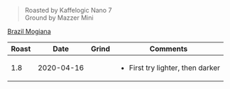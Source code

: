 > Roasted by Kaffelogic Nano 7<br>
> Ground by Mazzer Mini

[Brazil Mogiana](https://www.greenbeanhouse.co.nz/product/2043866)

| Roast | Date       | Grind | Comments |
|-------|------------|-------|----------
| 1.8   | 2020-04-16 |  | <ul><li>First try lighter, then darker</li></ul>

